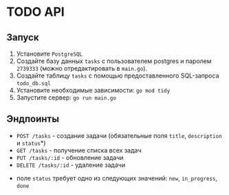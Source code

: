 # TODO API

## Запуск

1. Установите `PostgreSQL`
2. Создайте базу данных `tasks` с пользователем postgres и паролем `2739333` (можно отредактировать в `main.go`).
3. Создайте таблицу `tasks` с помощью предоставленного SQL-запроса `todo_db.sql`
4. Установите необходимые зависимости: `go mod tidy`
5. Запустите сервер: `go run main.go`

## Эндпоинты

- `POST /tasks` - создание задачи (обязательные поля `title`, `description` и `status`*) 
- `GET /tasks` - получение списка всех задач
- `PUT /tasks/:id` - обновление задачи
- `DELETE /tasks/:id` - удаление задачи

* поле `status` требует одно из следующих значений: `new`, `in_progress`, `done`

